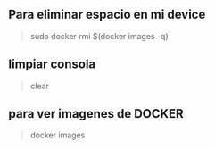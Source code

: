 
## Para eliminar espacio en mi device
> sudo docker rmi $(docker images -q) 

## limpiar consola
> clear

## para ver imagenes de DOCKER
> docker images